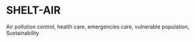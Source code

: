 # SHELT-AIR
Air pollution control, health care, emergencies care, vulnerable population, Sustainability
